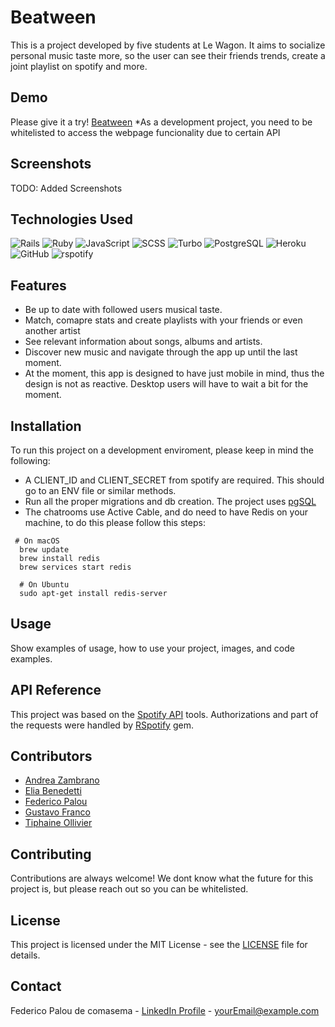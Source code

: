 # Beatween

This is a project developed by five students at Le Wagon. It aims to socialize personal music taste more, so the user can see their friends trends, create a joint playlist on spotify and more.

## Demo

Please give it a try!
[Beatween](https://beatween-e1ae66294d65.herokuapp.com/)
*As a development project, you need to be whitelisted to access the webpage funcionality due to certain API

## Screenshots

TODO: Added Screenshots

## Technologies Used
  ![Rails](https://img.shields.io/badge/Rails-CC0000.svg?logo=ruby-on-rails&logoColor=white)
  ![Ruby](https://img.shields.io/badge/Ruby-v3.1.0-green.svg?logo=ruby[s](url))
  ![JavaScript](https://img.shields.io/badge/JavaScript-F7DF1E.svg?logo=javascript&logoColor=black)
  ![SCSS](https://img.shields.io/badge/SCSS-CC6699.svg?logo=sass&logoColor=white)
  ![Turbo](https://img.shields.io/badge/Turbo-CC4B37.svg?logo=turbo&logoColor=white)
  ![PostgreSQL](https://img.shields.io/badge/PostgreSQL-316192.svg?logo=postgresql&logoColor=white)
  ![Heroku](https://img.shields.io/badge/Heroku-430098.svg?logo=heroku&logoColor=white)
  ![GitHub](https://img.shields.io/badge/GitHub-100000.svg?logo=github&logoColor=white)
  ![rspotify](https://img.shields.io/gem/dv/rspotify/2.12.0?label=rspotify)

## Features

- Be up to date with followed users musical taste.
- Match, comapre stats and create playlists with your friends or even another artist
- See relevant information about songs, albums and artists.
- Discover new music and navigate through the app up until the last moment.
- At the moment, this app is designed to have just mobile in mind, thus the design is not as reactive. Desktop users will have to wait a bit for the moment.

## Installation

To run this project on a development enviroment, please keep in mind the following:
- A CLIENT_ID and CLIENT_SECRET from spotify are required. This should go to an ENV file or similar methods.
- Run all the proper migrations and db creation. The project uses [pgSQL](https://guides.rubyonrails.org/active_record_postgresql.html)
- The chatrooms use Active Cable, and do need to have Redis on your machine, to do this please follow this steps:
```
 # On macOS
  brew update
  brew install redis
  brew services start redis

  # On Ubuntu
  sudo apt-get install redis-server
```

## Usage

Show examples of usage, how to use your project, images, and code examples.

## API Reference

This project was based on the [Spotify API](https://developer.spotify.com/documentation/web-api) tools. Authorizations and part of the requests were handled by [RSpotify](https://github.com/guilhermesad/rspotify) gem.

## Contributors
  - [Andrea Zambrano](https://github.com/azambrano16)
  - [Elia Benedetti](https://github.com/thefrenchmessiah)
  - [Federico Palou](https://github.com/fpalou)
  - [Gustavo Franco](https://github.com/GusFrancoH)
  - [Tiphaine Ollivier](https://github.com/Tiphaineoz)



## Contributing

Contributions are always welcome! We dont know what the future for this project is, but please reach out so you can be whitelisted.

## License

This project is licensed under the MIT License - see the [LICENSE](LICENSE) file for details.

## Contact

Federico Palou de comasema - [LinkedIn Profile](https://www.linkedin.com/in/federicopalou/) - yourEmail@example.com
